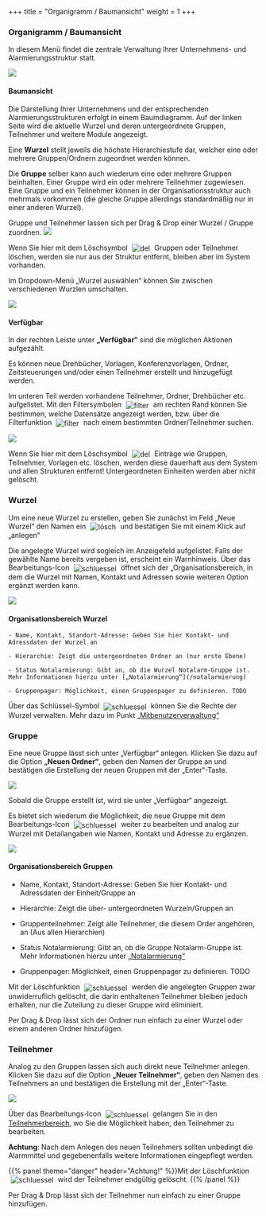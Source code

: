 +++
title = "Organigramm / Baumansicht"
weight = 1
+++



<a name="organigrammbaumansicht"></a>
### Organigramm / Baumansicht 

In diesem Menü findet die zentrale Verwaltung Ihrer Unternehmens- und Alarmierungsstruktur statt. 

![](/img/mutieren_mutation_organigramm.png?width=1000px&classes=shadow)



#### Baumansicht 

Die Darstellung Ihrer Unternehmens und der entsprechenden Alarmierungsstrukturen erfolgt in einem Baumdiagramm. Auf der linken Seite wird die aktuelle Wurzel und deren untergeordnete Gruppen, Teilnehmer und weitere Module angezeigt.  
 
Eine **Wurzel** stellt jeweils die höchste Hierarchiestufe dar, welcher eine oder mehrere Gruppen/Ordnern zugeordnet werden können. 


Die **Gruppe** selber kann auch wiederum eine oder mehrere Gruppen beinhalten. Einer Gruppe wird ein oder mehrere Teilnehmer zugewiesen. Eine Gruppe und ein Teilnehmer
können in der Organisationsstruktur auch mehrmals vorkommen (die gleiche Gruppe allerdings standardmäßig nur in einer anderen Wurzel).
   
Gruppe und Teilnehmer lassen sich per Drag & Drop einer Wurzel / Gruppe
zuordnen. 
![](/img/mutieren_mutation_organigramm_hierarchie.png?classes=shadow)

Wenn Sie hier mit dem Löschsymbol <img src="/img/loesch-icon.png" alt="del" style='vertical-align:middle;display:inline;margin:0px 5px; '> 
Gruppen oder Teilnehmer löschen, werden sie nur aus der Struktur entfernt, bleiben aber im System vorhanden.

Im Dropdown-Menü „Wurzel auswählen“ können Sie zwischen verschiedenen Wurzlen umschalten.


![](/img/mutieren_mutation_organigramm_wurzel_auswaehlen.png?classes=shadow)





#### Verfügbar

In der rechten Leiste unter **„Verfügbar“** sind die möglichen Aktionen
aufgezählt.

Es können neue Drehbücher, Vorlagen, Konferenzvorlagen,
Ordner, Zeitsteuerungen und/oder einen Teilnehmer erstellt und
hinzugefügt werden. 

Im unteren Teil werden vorhandene Teilnehmer, Ordner, Drehbücher etc. aufgelistet. Mit den Filtersymbolen <img src="/img/mutieren_mutation_organigramm_filtersymbole.png" alt="filter" style='vertical-align:middle;display:inline;margin:0px 5px; '>
 am rechten Rand können Sie bestimmen, welche Datensätze angezeigt werden, bzw. über die Filterfunktion <img src="/img/mutieren_mutation_organigramm_filter.png" alt="filter" style='vertical-align:middle;display:inline;margin:0px 5px; '>
 nach einem bestimmten Ordner/Teilnehmer suchen.

![](/img/mutieren_mutation_organigramm_verfuegbar.png?width=700px&classes=shadow)

Wenn Sie hier mit dem Löschsymbol <img src="/img/loesch-icon.png" alt="del" style='vertical-align:middle;display:inline;margin:0px 5px; '> 
Einträge wie Gruppen, Teilnehmer, Vorlagen etc. löschen, werden diese dauerhaft aus dem System und allen Strukturen entfernt! Untergeordneten Einheiten 
werden aber nicht gelöscht.



<a name="wurzel"></a>
### Wurzel 

Um eine neue Wurzel zu erstellen, geben Sie zunächst im Feld „Neue Wurzel“ den Namen ein <img src="/img/mutieren_mutation_organigramm_neue_wurzel_anlegen.png" alt="lösch" style='vertical-align:middle;display:inline;margin:0px 5px;'> 
und bestätigen Sie mit einem Klick auf „anlegen“ 


Die angelegte Wurzel wird sogleich im Anzeigefeld aufgelistet. Falls der
gewählte Name bereits vergeben ist, erscheint ein Warnhinweis. Über das
Bearbeitungs-Icon <img src="/img/bearbeitungsicon.png" alt="schluessel" style='vertical-align:middle;display:inline;margin:0px 5px; '> öffnet sich der „Organisationsbereich, 
in dem die Wurzel mit Namen, Kontakt und Adressen sowie weiteren Option ergänzt werden kann. 

![](/img/mutieren_mutation_organigramm_organisationsbereich.png?width=900px&classes=shadow)

#### Organisationsbereich Wurzel

	- Name, Kontakt, Standort-Adresse: Geben Sie hier Kontakt- und Adressdaten der Wurzel an
	
	- Hierarchie: Zeigt die untergeordneten Ordner an (nur erste Ebene)
	
	- Status Notalarmierung: Gibt an, ob die Wurzel Notalarm-Gruppe ist. Mehr Informationen hierzu unter [„Notalarmierung“](/notalarmierung)
	
	- Gruppenpager: Möglichkeit, einen Gruppenpager zu definieren. TODO

Über das Schlüssel-Symbol <img src="/img/schluesselsymbol.png" alt="schluessel" style='vertical-align:middle;display:inline;margin:0px 5px; '> können Sie die Rechte der Wurzel verwalten.
Mehr dazu im Punkt [„Mitbenutzerverwaltung“](/einfuehrung/mitbenutzerverwaltung/)

<a name="gruppe"></a>
### Gruppe 

Eine neue Gruppe lässt sich unter „Verfügbar“ anlegen. Klicken Sie dazu auf die Option  **„Neuen
Ordner“**, geben den Namen der Gruppe an und bestätigen die Erstellung der
neuen Gruppen mit der „Enter“-Taste.

![](/img/mutieren_mutation_organigramm_neuer_ordner.png?classes=shadow)

Sobald die Gruppe erstellt ist, wird sie unter „Verfügbar“ angezeigt. 

Es bietet sich wiederum die Möglichkeit, die neue Gruppe
mit dem Bearbeitungs-Icon <img src="/img/bearbeitungsicon.png" alt="schluessel" style='vertical-align:middle;display:inline;margin:0px 5px; '>
weiter zu bearbeiten und analog zur Wurzel mit Detailangaben wie Namen,
Kontakt und Adresse zu ergänzen. 

![](/img/mutieren_mutation_organigramm_organisationsbereich_ordner.png?classes=shadow)  

#### Organisationsbereich Gruppen

 - Name, Kontakt, Standort-Adresse: Geben Sie hier Kontakt- und Adressdaten der Einheit/Gruppe an
	
 - Hierarchie: Zeigt die über- untergeordneten Wurzeln/Gruppen an
	
 - Gruppenteilnehmer: Zeigt alle Teilnehmer, die diesem Order angehören, an (Aus allen Hierarchien)
	
 - Status Notalarmierung: Gibt an, ob die Gruppe Notalarm-Gruppe ist. Mehr Informationen hierzu unter [„Notalarmierung“](/notalarmierung)
	
 - Gruppenpager: Möglichkeit, einen Gruppenpager zu definieren. TODO

Mit der Löschfunktion <img src="/img/loesch-icon.png" alt="schluessel" style='vertical-align:middle;display:inline;margin:0px 5px; '>
werden die angelegten Gruppen zwar unwiderruflich gelöscht, die darin
enthaltenen Teilnehmer bleiben jedoch erhalten, nur die Zuteilung zu
dieser Gruppe wird eliminiert.   

Per Drag & Drop lässt sich der Ordner nun einfach zu einer Wurzel oder einem anderen Ordner hinzufügen.


<a name="teilnehmer"></a>
### Teilnehmer 

Analog zu den Gruppen lassen sich auch direkt neue Teilnehmer
anlegen. Klicken Sie dazu auf die Option  **„Neuer Teilnehmer“**, geben den Namen des Teilnehmers an und bestätigen die Erstellung mit der „Enter“-Taste.


![](/img/mutieren_mutation_organigramm_neuer_benutzer.png?classes=shadow)

Über das Bearbeitungs-Icon <img src="/img/bearbeitungsicon.png" alt="schluessel" style='vertical-align:middle;display:inline;margin:0px 5px; '>
gelangen Sie in den [Teilnehmerbereich](/mutieren/mutation/teilnehmerliste/#teilnehmerbereich), wo Sie die Möglichkeit haben, den Teilnehmer zu bearbeiten.   

**Achtung**: Nach dem Anlegen des neuen Teilnehmers sollten unbedingt die Alarmmittel und gegebenenfalls weitere Informationen eingepflegt werden.

{{% panel theme="danger" header="Achtung!" %}}Mit der Löschfunktion <img src="/img/loesch-icon.png" alt="schluessel" style='vertical-align:middle;display:inline;margin:0px 5px; '>
wird der Teilnehmer endgültig gelöscht. {{% /panel %}}

Per Drag & Drop lässt sich der Teilnehmer nun einfach zu einer Gruppe hinzufügen.


